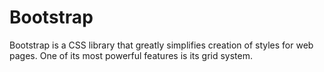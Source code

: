 # Bootstrap

Bootstrap is a CSS library that greatly simplifies creation of styles for web pages. One of its most powerful features is its grid system.